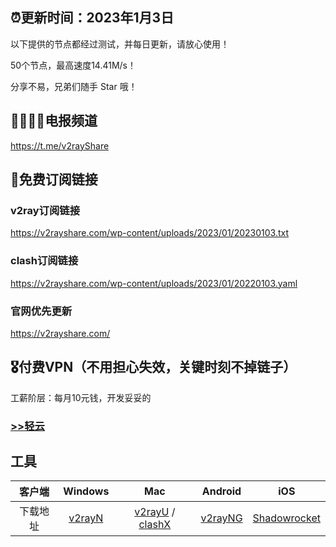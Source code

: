 ## ⏰更新时间：2023年1月3日

以下提供的节点都经过测试，并每日更新，请放心使用！

50个节点，最高速度14.41M/s！

分享不易，兄弟们随手 Star 哦！

## 👨‍👩‍👧‍👦电报频道

https://t.me/v2rayShare

## 🚀免费订阅链接

### v2ray订阅链接

https://v2rayshare.com/wp-content/uploads/2023/01/20230103.txt

### clash订阅链接

https://v2rayshare.com/wp-content/uploads/2023/01/20220103.yaml

### 官网优先更新

https://v2rayshare.com/

## 🎖️付费VPN（不用担心失效，关键时刻不掉链子）

工薪阶层：每月10元钱，开发妥妥的

### [>>轻云](https://qingyun.io/#/register?code=lKxkpyUX)


## 工具

 客户端 | Windows | Mac | Android | iOS 
 :-: | :-: | :-:| :-:| :-:
 下载地址 | [v2rayN](https://github.com/2dust/v2rayN/releases/download/3.27/v2rayN-Core.zip) | [v2rayU](https://github.com/yanue/V2rayU/releases/download/3.2.0/V2rayU.dmg) / [clashX](https://github.com/yichengchen/clashX/releases) | [v2rayNG](https://github.com/2dust/v2rayNG/releases/download/1.4.12/v2rayNG_1.4.12_arm64-v8a.apk) | [Shadowrocket](https://apps.apple.com/us/app/shadowrocket/id932747118) 
